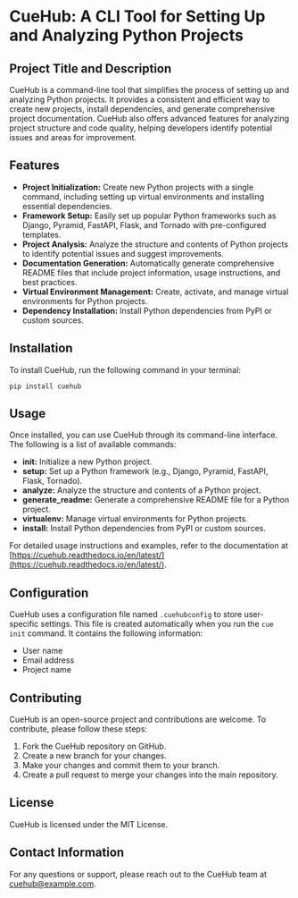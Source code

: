 # CueHub: A CLI Tool for Setting Up and Analyzing Python Projects

## Project Title and Description

CueHub is a command-line tool that simplifies the process of setting up and analyzing Python projects. It provides a consistent and efficient way to create new projects, install dependencies, and generate comprehensive project documentation. CueHub also offers advanced features for analyzing project structure and code quality, helping developers identify potential issues and areas for improvement.

## Features

* **Project Initialization:** Create new Python projects with a single command, including setting up virtual environments and installing essential dependencies.
* **Framework Setup:** Easily set up popular Python frameworks such as Django, Pyramid, FastAPI, Flask, and Tornado with pre-configured templates.
* **Project Analysis:** Analyze the structure and contents of Python projects to identify potential issues and suggest improvements.
* **Documentation Generation:** Automatically generate comprehensive README files that include project information, usage instructions, and best practices.
* **Virtual Environment Management:** Create, activate, and manage virtual environments for Python projects.
* **Dependency Installation:** Install Python dependencies from PyPI or custom sources.

## Installation

To install CueHub, run the following command in your terminal:

```
pip install cuehub
```

## Usage

Once installed, you can use CueHub through its command-line interface. The following is a list of available commands:

* **init:** Initialize a new Python project.
* **setup:** Set up a Python framework (e.g., Django, Pyramid, FastAPI, Flask, Tornado).
* **analyze:** Analyze the structure and contents of a Python project.
* **generate_readme:** Generate a comprehensive README file for a Python project.
* **virtualenv:** Manage virtual environments for Python projects.
* **install:** Install Python dependencies from PyPI or custom sources.

For detailed usage instructions and examples, refer to the documentation at [https://cuehub.readthedocs.io/en/latest/](https://cuehub.readthedocs.io/en/latest/).

## Configuration

CueHub uses a configuration file named `.cuehubconfig` to store user-specific settings. This file is created automatically when you run the `cue init` command. It contains the following information:

* User name
* Email address
* Project name

## Contributing

CueHub is an open-source project and contributions are welcome. To contribute, please follow these steps:

1. Fork the CueHub repository on GitHub.
2. Create a new branch for your changes.
3. Make your changes and commit them to your branch.
4. Create a pull request to merge your changes into the main repository.

## License

CueHub is licensed under the MIT License.

## Contact Information

For any questions or support, please reach out to the CueHub team at [cuehub@example.com](mailto:cuehub@example.com).